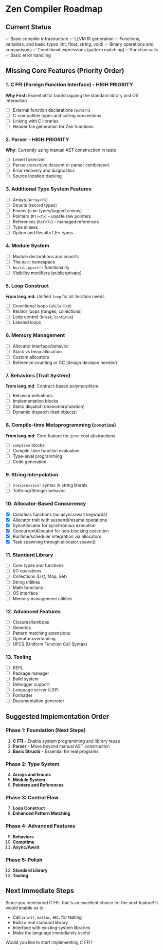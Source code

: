 # Zen Compiler Roadmap

## Current Status
✅ Basic compiler infrastructure
✅ LLVM IR generation
✅ Functions, variables, and basic types (int, float, string, void)
✅ Binary operations and comparisons
✅ Conditional expressions (pattern matching)
✅ Function calls
✅ Basic error handling

## Missing Core Features (Priority Order)

### 1. C FFI (Foreign Function Interface) - HIGH PRIORITY
**Why First:** Essential for bootstrapping the standard library and OS interaction
- [ ] External function declarations (`extern`)
- [ ] C-compatible types and calling conventions
- [ ] Linking with C libraries
- [ ] Header file generation for Zen functions

### 2. Parser - HIGH PRIORITY
**Why:** Currently using manual AST construction in tests
- [ ] Lexer/Tokenizer
- [ ] Parser (recursive descent or parser combinator)
- [ ] Error recovery and diagnostics
- [ ] Source location tracking

### 3. Additional Type System Features
- [ ] Arrays (`Array<T>`)
- [ ] Structs (record types)
- [ ] Enums (sum types/tagged unions)
- [ ] Pointers (`Ptr<T>`) - unsafe raw pointers
- [ ] References (`Ref<T>`) - managed references
- [ ] Type aliases
- [ ] Option<T> and Result<T,E> types

### 4. Module System
- [ ] Module declarations and imports
- [ ] The `@std` namespace
- [ ] `build.import()` functionality
- [ ] Visibility modifiers (public/private)

### 5. Loop Construct
**From lang.md:** Unified `loop` for all iteration needs
- [ ] Conditional loops (`while`-like)
- [ ] Iterator loops (ranges, collections)
- [ ] Loop control (`break`, `continue`)
- [ ] Labeled loops

### 6. Memory Management
- [ ] Allocator interface/behavior
- [ ] Stack vs heap allocation
- [ ] Custom allocators
- [ ] Reference counting or GC (design decision needed)

### 7. Behaviors (Trait System)
**From lang.md:** Contract-based polymorphism
- [ ] Behavior definitions
- [ ] Implementation blocks
- [ ] Static dispatch (monomorphization)
- [ ] Dynamic dispatch (trait objects)

### 8. Compile-time Metaprogramming (`comptime`)
**From lang.md:** Core feature for zero-cost abstractions
- [ ] `comptime` blocks
- [ ] Compile-time function evaluation
- [ ] Type-level programming
- [ ] Code generation

### 9. String Interpolation
- [ ] `$(expression)` syntax in string literals
- [ ] ToString/Stringer behavior

### 10. Allocator-Based Concurrency
- [x] Colorless functions (no async/await keywords)
- [x] Allocator trait with suspend/resume operations
- [x] SyncAllocator for synchronous execution
- [x] ConcurrentAllocator for non-blocking execution
- [x] Runtime/scheduler integration via allocators
- [x] Task spawning through allocator.spawn()

### 11. Standard Library
- [ ] Core types and functions
- [ ] I/O operations
- [ ] Collections (List, Map, Set)
- [ ] String utilities
- [ ] Math functions
- [ ] OS interface
- [ ] Memory management utilities

### 12. Advanced Features
- [ ] Closures/lambdas
- [ ] Generics
- [ ] Pattern matching extensions
- [ ] Operator overloading
- [ ] UFCS (Uniform Function Call Syntax)

### 13. Tooling
- [ ] REPL
- [ ] Package manager
- [ ] Build system
- [ ] Debugger support
- [ ] Language server (LSP)
- [ ] Formatter
- [ ] Documentation generator

## Suggested Implementation Order

### Phase 1: Foundation (Next Steps)
1. **C FFI** - Enable system programming and library reuse
2. **Parser** - Move beyond manual AST construction
3. **Basic Structs** - Essential for real programs

### Phase 2: Type System
4. **Arrays and Enums**
5. **Module System**
6. **Pointers and References**

### Phase 3: Control Flow
7. **Loop Construct**
8. **Enhanced Pattern Matching**

### Phase 4: Advanced Features
9. **Behaviors**
10. **Comptime**
11. **Async/Await**

### Phase 5: Polish
12. **Standard Library**
13. **Tooling**

## Next Immediate Steps

Since you mentioned C FFI, that's an excellent choice for the next feature! It would enable us to:
- Call `printf`, `malloc`, etc. for testing
- Build a real standard library
- Interface with existing system libraries
- Make the language immediately useful

Would you like to start implementing C FFI? 